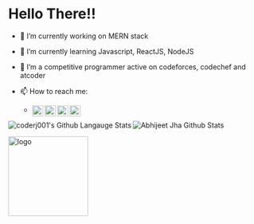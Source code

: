 # Hello There!! 

- 🔭 I’m currently working on MERN stack
- 🌱 I’m currently learning Javascript, ReactJS, NodeJS
- 👯 I’m a competitive programmer active on codeforces, codechef and atcoder

- 📫 How to reach me: 

    -   <a href="https://www.linkedin.com/in/abhijeet-jha-04b037b2/">
        <img align="left" alt="Abhijeet's Linkdein profile" width="22px" src="https://cdn.jsdelivr.net/npm/simple-icons@v3/icons/linkedin.svg" />
        </a>
        <a href="https://github.com/abhijeetk698">
        <img align="left" alt="Abhijeet's Github profile" width="22px" src="https://cdn.jsdelivr.net/npm/simple-icons@v3/icons/github.svg" />
        </a>
        <a href="https://www.codechef.com/users/abhijeet_kr">
        <img align="left" alt="Abhijeet's Codechef profile" width="22px" src="https://cdn.jsdelivr.net/npm/simple-icons@v3/icons/codechef.svg" />
        </a>
        <a href="http://codeforces.com/profile/abhijeet_kr">
        <img align="left" alt="Abhijeet's Codeforces profile" width="22px" src="https://cdn.jsdelivr.net/npm/simple-icons@v3/icons/codeforces.svg" />
        </a>
       
![Abhijeet Jha Github Stats](https://github-readme-stats.vercel.app/api?username=abhijeetk698&show_icons=true_color=fff&icon_color=79ff97&text_color=9f9f9f&bg_color=151515)<img align="left" alt="coderj001's Github Langauge Stats" src="https://github-readme-stats.vercel.app/api/top-langs/?username=abhijeetk698" />

<img src="https://github-profile-trophy.vercel.app/?username=abhijeetk698&theme=flat&column=7" alt="logo" height="160" align="center" style="margin: auto; margin-bottom: 20px;" />
